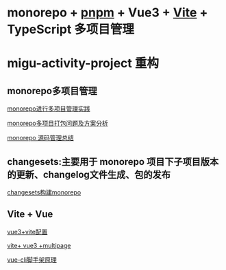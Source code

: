 <!--
 * @Author: TerryMin
 * @Date: 2022-07-27 18:06:28
 * @LastEditors: TerryMin
 * @LastEditTime: 2022-08-10 09:51:58
 * @Description: file not
-->
# monorepo + [pnpm](https://pnpm.io/zh/) + Vue3 + [Vite](https://vitejs.bootcss.com/) + TypeScript 多项目管理

# migu-activity-project 重构

## monorepo多项目管理
[monorepo进行多项目管理实践](https://juejin.cn/post/7043990636751503390)

[monorepo多项目打包问题及方案分析](https://juejin.cn/post/6950082433647640612)

[monorepo 源码管理总结](https://blog.csdn.net/QcloudCommunity/article/details/122994881)

## changesets:主要用于 monorepo 项目下子项目版本的更新、changelog文件生成、包的发布
[changesets构建monorepo](https://juejin.cn/post/7098609682519949325)

## Vite  +  Vue
[vue3+vite配置](https://juejin.cn/post/6975442828386107400)

[vite+ vue3 +multipage](https://gitee.com/cheere/vite-vue3-multipage#https://gitee.com/link)

[vue-cli脚手架原理](https://blog.csdn.net/six_six_six_666/article/details/82633731)

